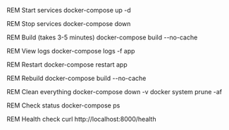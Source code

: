 REM Start services
docker-compose up -d

REM Stop services
docker-compose down

REM Build (takes 3-5 minutes)
docker-compose build --no-cache

REM View logs
docker-compose logs -f app

REM Restart
docker-compose restart app

REM Rebuild
docker-compose build --no-cache

REM Clean everything
docker-compose down -v
docker system prune -af

REM Check status
docker-compose ps

REM Health check
curl http://localhost:8000/health